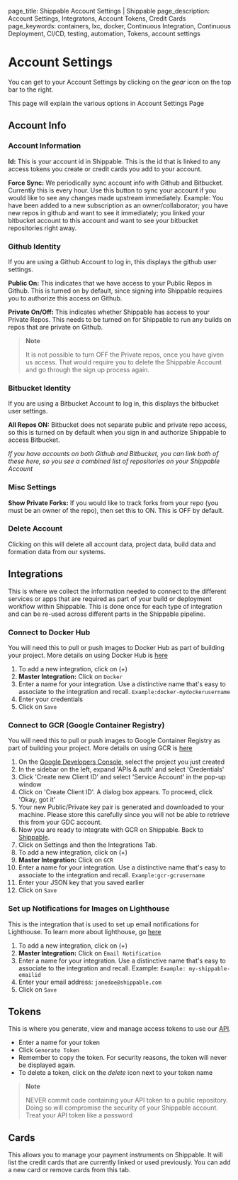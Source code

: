 page_title: Shippable Account Settings | Shippable
page_description: Account Settings, Integratons, Account Tokens, Credit Cards
page_keywords: containers, lxc, docker, Continuous Integration, Continuous Deployment, CI/CD, testing, automation, Tokens, account settings

# Account Settings

You can get to your Account Settings by clicking on the _gear_ icon on the top bar to the right.

This page will explain the various options in Account Settings Page

## Account Info

### Account Information

**Id:** This is your account id in Shippable. This is the id that is linked to any access tokens you create or credit cards you add to your account.

**Force Sync:** We periodically sync account info with Github and Bitbucket. Currently this is every hour. Use this button to sync your account if you would like to see any changes made upstream immediately. Example: You have been added to a new subscription as an owner/collaborator; you have new repos in github and want to see it immediately; you linked your bitbucket account to this account and want to see your bitbucket repositories right away.

### Github Identity

If you are using a Github Account to log in, this displays the github user settings.

**Public On:** This indicates that we have access to your Public Repos in Github. This is turned on by default, since signing into Shippable requires you to authorize this access on Github.

**Private On/Off:** This indicates whether Shippable has access to your Private Repos. This needs to be turned on for Shippable to run any builds on repos that are private on Github.

> **Note**
>
> It is not possible to turn OFF the Private repos, once you have given us access. That would
> require you to delete the Shippable Account and go through the sign up process again.

### Bitbucket Identity

If you are using a Bitbucket Account to log in, this displays the bitbucket user settings.

**All Repos ON:** Bitbucket does not separate public and private repo access, so this is turned on by default when you sign in and authorize Shippable to access Bitbucket.

_If you have accounts on both Github and Bitbucket, you can link both of these here, so you see a combined list of repositories on your Shippable Account_

### Misc Settings

**Show Private Forks:** If you would like to track forks from your repo (you must be an owner of the repo), then set this to ON. This is OFF by default.

### Delete Account

Clicking on this will delete all account data, project data, build data and formation data from our systems.

## Integrations

This is where we collect the information needed to connect to the different services or apps that are required as part of your build or deployment workflow within Shippable. This is done once for each type of integration and can be re-used across different parts in the Shippable pipeline.

### Connect to Docker Hub

You will need this to pull or push images to Docker Hub as part of building your project. More details on using Docker Hub is [here](dockerhub.md)

1. To add a new integration, click on (+)
2. **Master Integration:** Click on `Docker`
3. Enter a name for your integration. Use a distinctive name that's easy to associate to the integration and recall. `Example:docker-mydockerusername`
4. Enter your credentials
5. Click on `Save`

### Connect to GCR (Google Container Registry)

You will need this to pull or push images to Google Container Registry as part of building your project. More details on using GCR is [here](gcr.md)

1. On the [Google Developers Console](https://console.developers.google.com/), select the project you just created
2. In the sidebar on the left, expand 'APIs & auth' and select 'Credentials'
3. Click 'Create new Client ID' and select 'Service Account' in the pop-up window
4. Click on 'Create Client ID'. A dialog box appears. To proceed, click 'Okay, got it'
5. Your new Public/Private key pair is generated and downloaded to your machine. Please store this carefully since you will not be able to retrieve this from your GDC account.
6. Now you are ready to integrate with GCR on Shippable. Back to [Shippable](https://shippable.com).
7. Click on Settings and then the Integrations Tab.
8. To add a new integration, click on (+)
9. **Master Integration:** Click on `GCR`
10. Enter a name for your integration. Use a distinctive name that's easy to associate to the integration and recall. `Example:gcr-gcrusername`
11. Enter your JSON key that you saved earlier
12. Click on `Save`

### Set up Notifications for Images on Lighthouse

This is the integration that is used to set up email notifications for Lighthouse. To learn more about lighthouse, go [here](lighthouse.md)

1. To add a new integration, click on (+)
2. **Master Integration:** Click on `Email Notification`
3. Enter a name for your integration. Use a distinctive name that's easy to associate to the integration and recall. Example: `Example: my-shippable-emailid`
4. Enter your email address: `janedoe@shippable.com`
5. Click on `Save`

## Tokens

This is where you generate, view and manage access tokens to use our [API](api.md).

- Enter a name for your token
- Click `Generate Token`
- Remember to copy the token. For security reasons, the token will never be displayed again.
- To delete a token, click on the _delete_ icon next to your token name

> **Note**
>
> NEVER commit code containing your API token to a public repository.
> Doing so will compromise the security of your Shippable account. Treat
> your API token like a password

## Cards

This allows you to manage your payment instruments on Shippable. It will list the credit cards that are currently linked or used previously. You can add a new card or remove cards from this tab.
